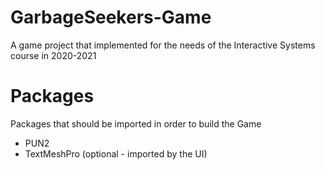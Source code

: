 # GarbageSeekers-Game

A game project that implemented for the needs of the Interactive Systems course in 2020-2021

# Packages

Packages that should be imported in order to build the Game

- PUN2
- TextMeshPro (optional - imported by the UI)